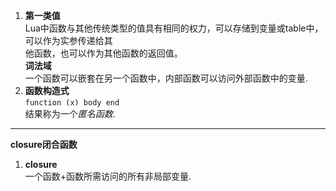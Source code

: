 1. **第一类值**   
  Lua中函数与其他传统类型的值具有相同的权力，可以存储到变量或table中，可以作为实参传递给其    
  他函数，也可以作为其他函数的返回值。     
  **词法域**     
  一个函数可以嵌套在另一个函数中，内部函数可以访问外部函数中的变量.  
2. **函数构造式**  
  `function (x) body end`   
  结果称为一个*匿名函数*.
****
**closure闭合函数**
1. **closure**  
  一个函数+函数所需访问的所有非局部变量. 
